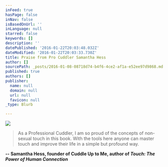 ```yaml
---
inFeed: true
hasPage: false
inNav: false
isBasedOnUrl: ''
inLanguage: null
starred: false
keywords: []
description: ''
datePublished: '2016-01-22T20:03:48.032Z'
dateModified: '2016-01-22T20:03:33.730Z'
title: Praise from Pro Cuddler Samantha Hess
author: []
sourcePath: _posts/2016-01-08-08718d74-b4f6-4ce2-af1a-e52ee97d9868.md
published: true
authors: []
publisher:
  name: null
  domain: null
  url: null
  favicon: null
_type: Blurb

---
```

![](https://the-grid-user-content.s3-us-west-2.amazonaws.com/3ceaefdf-c698-4a1a-8099-98a855981943.png)

> As a Professional Cuddler, I am so proud of the concepts of non-sexual touch in this book. With the tools here anyone can master touch and improve their life in a simple but profound way.

**-- Samantha Hess, founder of Cuddle Up to Me, author of _Touch: The Power of Human Connection_**
